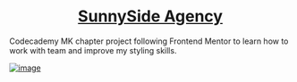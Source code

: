 <h1 align="center"><a href="https://hyosssssun.github.io/sunnysideagency-mk//"><b>SunnySide Agency</b></a></h1>

Codecademy MK chapter project following Frontend Mentor to learn how to work with team and improve my styling skills.

[![image](https://user-images.githubusercontent.com/59310859/202826585-971f33d5-98fe-4163-93f8-3d0b0bf34d29.png)](https://hyosssssun.github.io/sunnysideagency-mk/)
